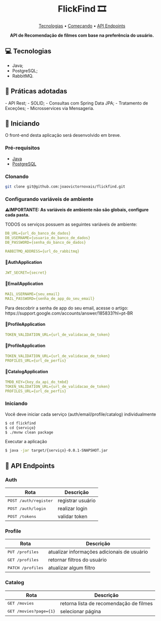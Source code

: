 <h1 align="center" style="font-weight: bold;">FlickFind 🎞</h1>

<p align="center">
 <a href="#tech">Tecnologias</a> • 
 <a href="#started">Começando</a> • 
  <a href="#routes">API Endpoints</a>
</p>

<p align="center">
    <b>API de Recomendação de filmes com base na preferência do usuário.</b>
</p>

<h2 id="technologies">💻 Tecnologias</h2>

- Java;
- PostgreSQL;
- RabbitMQ.

<h2 id="practices">🧭 Práticas adotadas</h2>
- API Rest;
- SOLID;
- Consultas com Spring Data JPA;
- Tratamento de Exceções;
- Microsservices via Mensageria.

<h2 id="started">🚀 Iniciando</h2>

O front-end desta aplicação será desenvolvido em breve.

<h3>Pré-requisitos</h3>

- [Java](https://www.java.com/pt-BR/)
- [PostgreSQL](https://www.postgresql.org)

<h3>Clonando</h3>

```bash
git clone git@github.com:joaovictornovais/flickfind.git
```

<h3>Configurando variáveis de ambiente</h2>

<p>⚠<b>IMPORTANTE: As variáveis de ambiente não são globais, configure cada pasta.</b></p>
<p>TODOS os serviços possuem as seguintes variáveis de ambiente:</p>

```yaml
DB_URL={url_do_banco_de_dados}
DB_USERNAME={usuario_do_banco_de_dados}
DB_PASSWORD={senha_do_banco_de_dados}

RABBITMQ_ADDRESS={url_do_rabbitmq}
```

<h4>🍃AuthApplication</h4>

```yaml
JWT_SECRET={secret}
```

<h4>🍃EmailApplication</h4>

```yaml
MAIL_USERNAME={seu_email}
MAIL_PASSWORD={senha_de_app_do_seu_email}
```

<p>Para descobrir a senha de app do seu email, acesse o artigo: https://support.google.com/accounts/answer/185833?hl=pt-BR </p>

<h4>🍃ProfileApplication</h4>

```yaml
TOKEN_VALIDATION_URL={url_de_validacao_de_token}
```

<h4>🍃ProfileApplication</h4>

```yaml
TOKEN_VALIDATION_URL={url_de_validacao_de_token}
PROFILES_URL={url_de_perfis}
```

<h4>🍃CatalogApplication</h4>

```yaml
TMDB_KEY={key_da_api_do_tmbd}
TOKEN_VALIDATION_URL={url_de_validacao_de_token}
PROFILES_URL={url_de_perfis}
```

<h3>Iniciando</h3>

Você deve iniciar cada serviço (auth/email/profile/catalog) individualmente

```bash
$ cd flickfind
$ cd {serviço}
$ ./mvnw clean package
```

Executar a aplicação
```bash
$ java -jar target/{serviço}-0.0.1-SNAPSHOT.jar
```

<h2 id="routes">📍 API Endpoints</h2>

<h3>Auth</h3>

| Rota                 | Descrição                                          
|----------------------|-----------------------------------------------------
| <kbd>POST /auth/register</kbd>     | registrar usuário
| <kbd>POST /auth/login</kbd>        | realizar login
| <kbd>POST /tokens</kdb>            | validar token

<h3>Profile</h3>

| Rota                 | Descrição                                          
|----------------------|-----------------------------------------------------
| <kbd>PUT /profiles</kbd>     | atualizar informações adicionais de usuário
| <kbd>GET /profiles </kbd>    | retornar filtros do usuário
| <kbd>PATCH /profiles</kdb>   | atualizar algum filtro

<h3>Catalog</h3>

| Rota                 | Descrição                                          
|----------------------|-----------------------------------------------------
| <kbd>GET /movies</kbd>              | retorna lista de recomendação de filmes 
| <kbd>GET /movies?page={1}</kbd>     | selecionar página
